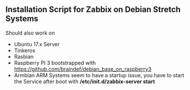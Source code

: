 ## Installation Script for Zabbix on Debian Stretch Systems

Should also work on
* Ubuntu 17.x Server
* Tinkeros
* Rasbian
* Raspberry PI 3 bootstrapped with https://github.com/braindef/debian_base_on_raspberry3
* Armbian
ARM Systems seem to have a startup issue, you have to start the Service after boot with **/etc/init.d/zabbix-server start**

